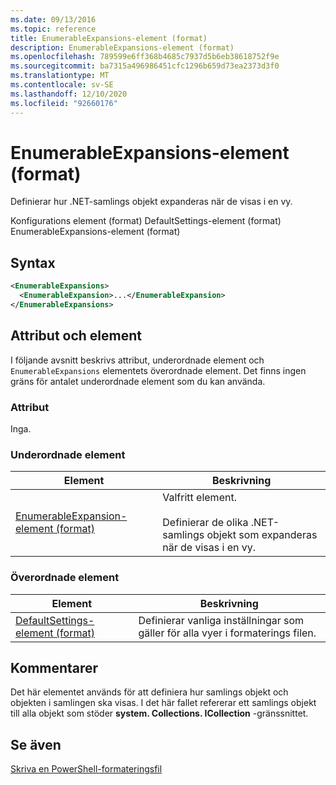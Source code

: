 ```yaml
---
ms.date: 09/13/2016
ms.topic: reference
title: EnumerableExpansions-element (format)
description: EnumerableExpansions-element (format)
ms.openlocfilehash: 789599e6ff368b4685c7937d5b6eb38618752f9e
ms.sourcegitcommit: ba7315a496986451cfc1296b659d73ea2373d3f0
ms.translationtype: MT
ms.contentlocale: sv-SE
ms.lasthandoff: 12/10/2020
ms.locfileid: "92660176"
---
```

# <a name="enumerableexpansions-element-format"></a>EnumerableExpansions-element (format)

Definierar hur .NET-samlings objekt expanderas när de visas i en vy.

Konfigurations element (format) DefaultSettings-element (format) EnumerableExpansions-element (format)

## <a name="syntax"></a>Syntax

```xml
<EnumerableExpansions>
  <EnumerableExpansion>...</EnumerableExpansion>
</EnumerableExpansions>
```

## <a name="attributes-and-elements"></a>Attribut och element

I följande avsnitt beskrivs attribut, underordnade element och `EnumerableExpansions` elementets överordnade element. Det finns ingen gräns för antalet underordnade element som du kan använda.

### <a name="attributes"></a>Attribut

Inga.

### <a name="child-elements"></a>Underordnade element

|Element|Beskrivning|
|-------------|-----------------|
|[EnumerableExpansion-element (format)](./enumerableexpansion-element-format.md)|Valfritt element.<br /><br /> Definierar de olika .NET-samlings objekt som expanderas när de visas i en vy.|

### <a name="parent-elements"></a>Överordnade element

|Element|Beskrivning|
|-------------|-----------------|
|[DefaultSettings-element (format)](./defaultsettings-element-format.md)|Definierar vanliga inställningar som gäller för alla vyer i formaterings filen.|

## <a name="remarks"></a>Kommentarer

Det här elementet används för att definiera hur samlings objekt och objekten i samlingen ska visas. I det här fallet refererar ett samlings objekt till alla objekt som stöder  **system. Collections. ICollection** -gränssnittet.

## <a name="see-also"></a>Se även

[Skriva en PowerShell-formateringsfil](./writing-a-powershell-formatting-file.md)
